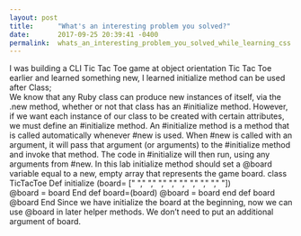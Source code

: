 ```yaml
---
layout: post
title:      "What's an interesting problem you solved?"
date:       2017-09-25 20:39:41 -0400
permalink:  whats_an_interesting_problem_you_solved_while_learning_css
---
```



I was building a CLI Tic Tac Toe game at object orientation Tic Tac Toe earlier and learned something new, I learned initialize method can be used after Class;        
   We know that any Ruby class can produce new instances of itself, via the <Class Name>.new method, whether or not that class has an #initialize method. However, if we want each instance of our class to be created with certain attributes, we must define an #initialize method. An #initialize method is a method that is called automatically whenever #new is used.
   When #new is called with an argument, it will pass that argument (or arguments) to the #initialize method and invoke that method. The code in #initialize will then run, using any arguments from #new.
     In this lab initialize method should set a @board variable equal to a new, empty array that represents the game board.
          class TicTacToe
          Def initialize (board= [" "," "," "," "," "," "," "," "," "])  
             @board = board
          End
 def board=(board)
        @board = board
  end
  def board
    @board
  End
Since we have initialize the board at the beginning, now we can use  @board in later helper methods. We don’t need to put an additional argument of board. 

